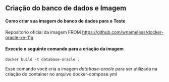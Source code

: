 ## Criação do banco de dados e Imagem

#### Como criar sua imagem do banco de dados para o Teste
Repositorio oficial da imagem FROM
https://github.com/wnameless/docker-oracle-xe-11g

#### Execute o seguinte comando para a criação da imagem
```
docker build -t database-oracle .
```
Esse comando você cria a imagem *database-oracle* para ser utilizada na criação do container no arquivo docker-compose.yml
